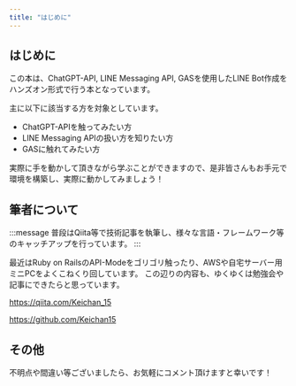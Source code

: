 ```yaml
---
title: "はじめに"
---
```


## はじめに
この本は、ChatGPT-API, LINE Messaging API, GASを使用したLINE Bot作成をハンズオン形式で行う本となっています。

主に以下に該当する方を対象としています。

- ChatGPT-APIを触ってみたい方
- LINE Messaging APIの扱い方を知りたい方
- GASに触れてみたい方

実際に手を動かして頂きながら学ぶことができますので、是非皆さんもお手元で環境を構築し、実際に動かしてみましょう！

## 筆者について

:::message
普段はQiita等で技術記事を執筆し、様々な言語・フレームワーク等のキャッチアップを行っています。
:::

最近はRuby on RailsのAPI-Modeをゴリゴリ触ったり、AWSや自宅サーバー用ミニPCをよくこねくり回しています。
この辺りの内容も、ゆくゆくは勉強会や記事にできたらと思っています。

https://qiita.com/Keichan_15

https://github.com/Keichan15

## その他
不明点や間違い等ございましたら、お気軽にコメント頂けますと幸いです！

